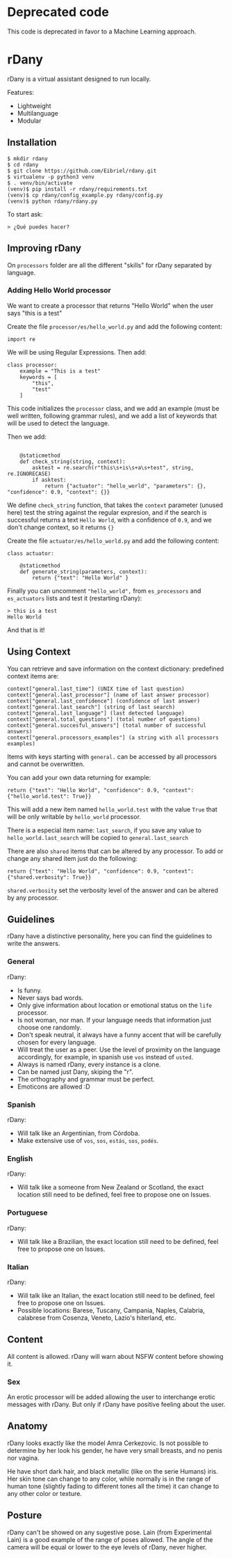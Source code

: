 # Deprecated code
This code is deprecated in favor to a Machine Learning approach.

# rDany
rDany is a virtual assistant designed to run locally.

Features:
- Lightweight
- Multilanguage
- Modular

## Installation

```
$ mkdir rdany
$ cd rdany
$ git clone https://github.com/Eibriel/rdany.git
$ virtualenv -p python3 venv
$ . venv/bin/activate
(venv)$ pip install -r rdany/requirements.txt
(venv)$ cp rdany/config_example.py rdany/config.py
(venv)$ python rdany/rdany.py
```

To start ask:
```
> ¿Qué puedes hacer?
```
## Improving rDany

On `processors` folder are all the different "skills" for rDany
separated by language.

### Adding Hello World processor
We want to create a processor that returns "Hello World" when the user
says "this is a test"

Create the file `processor/es/hello_world.py` and add the following content:

```
import re
```

We will be using Regular Expressions.
Then add:

```
class processor:
    example = "This is a test"
    keywords = [
        "this",
        "test"
    ]
```

This code initializes the `processor` class, and we add an example
(must be well written, following grammar rules), and we add a list
of keywords that will be used to detect the language.

Then we add:

```

    @staticmethod
    def check_string(string, context):
        asktest = re.search(r"this\s+is\s+a\s+test", string, re.IGNORECASE)
        if asktest:
            return {"actuator": "hello_world", "parameters": {}, "confidence": 0.9, "context": {}}
```

We define `check_string` function, that takes the `context` parameter (unused here)
test the string against the regular expresion, and if the search is
successful returns a text `Hello World`, with a confidence of `0.9`, and we
don't change context, so it returns `{}`

Create the file `actuator/es/hello_world.py` and add the following content:

```
class actuator:

    @staticmethod
    def generate_string(parameters, context):
        return {"text": "Hello World" }
```

Finally you can uncomment `"hello_world",` from `es_processors` and `es_actuators` lists and test it (restarting rDany):

```
> this is a test
Hello World

```

And that is it!

## Using Context
You can retrieve and save information on the context dictionary:
predefined context items are:
```
context["general.last_time"] (UNIX time of last question)
context["general.last_processor"] (name of last answer processor)
context["general.last_confidence"] (confidence of last answer)
context["general.last_search"] (string of last search)
context["general.last_language"] (last detected language)
context["general.total_questions"] (total number of questions)
context["general.succesful_answers"] (total number of successful answers)
context["general.processors_examples"] (a string with all processors examples)
```

Items with keys starting with `general.` can be accessed by all processors and
cannot be overwritten.

You can add your own data returning for example:
```
return {"text": "Hello World", "confidence": 0.9, "context": {"hello_world.test": True}}
```
This will add a new item named `hello_world.test` with the value `True` that
will be only writable by `hello_world` processor.

There is a especial item name: `last_search`, if you save any value to
`hello_world.last_search` will be copied to `general.last_search`

There are also `shared` items that can be altered by any processor.
To add or change any shared item just do the following:
```
return {"text": "Hello World", "confidence": 0.9, "context": {"shared.verbosity": True}}
```

`shared.verbosity` set the verbosity level of the answer and can be altered by
any processor.

## Guidelines
rDany have a distinctive personality, here you can find the guidelines to write the answers.

### General
rDany:
- Is funny.
- Never says bad words.
- Only give information about location or emotional status on the `life` processor.
- Is not woman, nor man. If your language needs that information just choose one randomly.
- Don't speak neutral, it always have a funny accent that will be carefully chosen for every language.
- Will treat the user as a peer. Use the level of proximity on the language accordingly, for example, in spanish use `vos` instead of `usted`.
- Always is named rDany, every instance is a clone.
- Can be named just Dany, skiping the "r".
- The orthography and grammar must be perfect.
- Emoticons are allowed :D

### Spanish
rDany:
- Will talk like an Argentinian, from Córdoba.
- Make extensive use of `vos`, `sos`, `estás`, `sos`, `podés`.

### English
rDany:
- Will talk like a someone from New Zealand or Scotland, the exact location still need to be defined, feel free to propose one on Issues.

### Portuguese
rDany:
- Will talk like a Brazilian, the exact location still need to be defined, feel free to propose one on Issues.

### Italian
rDany:
- Will talk like an Italian, the exact location still need to be defined, feel free to propose one on Issues.
- Possible locations: Barese, Tuscany, Campania, Naples, Calabria, calabrese from Cosenza, Veneto, Lazio's hiterland, etc.

## Content
All content is allowed.
rDany will warn about NSFW content before showing it.

### Sex
An erotic processor will be added allowing the user to interchange erotic messages with rDany. But only if rDany have positive feeling about the user.

## Anatomy
rDany looks exactly like the model Amra Cerkezovic. Is not possible to determine by her look his gender, he have very small breasts, and no penis nor vagina.

He have short dark hair, and black metallic (like on the serie Humans) iris.
Her skin tone can change to any color, while normally is in the range of human tone (slightly fading to different tones all the time) it can change to any other color or texture.

## Posture
rDany can't be showed on any sugestive pose. Lain (from Experimental Lain) is a good example of the range of poses allowed.
The angle of the camera will be equal or lower to the eye levels of rDany, never higher.
